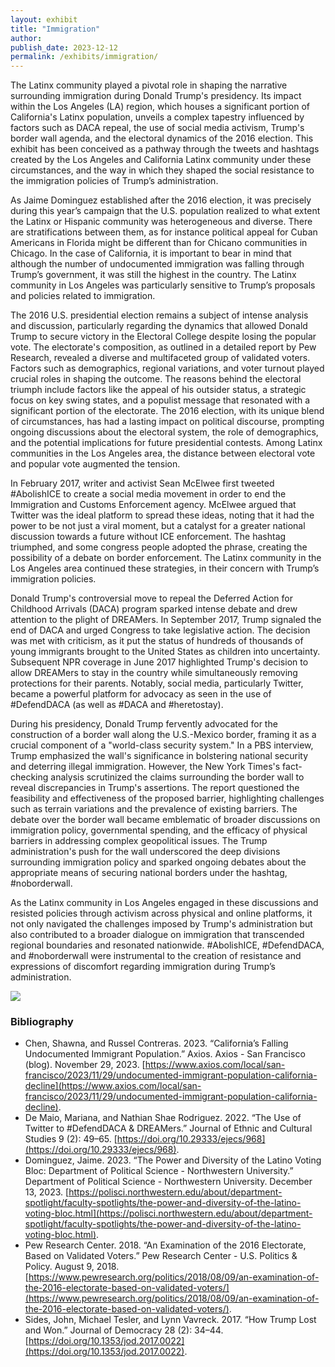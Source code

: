 ```yaml
---
layout: exhibit
title: "Immigration"
author:
publish_date: 2023-12-12
permalink: /exhibits/immigration/
---
```


The Latinx community played a pivotal role in shaping the narrative surrounding immigration during Donald Trump's presidency. Its impact within the Los Angeles (LA) region, which houses a significant portion of California's Latinx population, unveils a complex tapestry influenced by factors such as DACA repeal, the use of social media activism, Trump's border wall agenda, and the electoral dynamics of the 2016 election. This exhibit has been conceived as a pathway through the tweets and hashtags created by the Los Angeles and California Latinx community under these circumstances, and the way in which they shaped the social resistance to the immigration policies of Trump’s administration.

As Jaime Dominguez established after the 2016 election, it was precisely during this year’s campaign that the U.S. population realized to what extent the Latinx or Hispanic community was heterogeneous and diverse. There are stratifications between them, as for instance political appeal for Cuban Americans in Florida might be different than for Chicano communities in Chicago. In the case of California, it is important to bear in mind that although the number of undocumented immigration was falling through Trump’s government, it was still the highest in the country. The Latinx community in Los Angeles was particularly sensitive to Trump’s proposals and policies related to immigration.

The 2016 U.S. presidential election remains a subject of intense analysis and discussion, particularly regarding the dynamics that allowed Donald Trump to secure victory in the Electoral College despite losing the popular vote. The electorate's composition, as outlined in a detailed report by Pew Research, revealed a diverse and multifaceted group of validated voters. Factors such as demographics, regional variations, and voter turnout played crucial roles in shaping the outcome. The reasons behind the electoral triumph include factors like the appeal of his outsider status, a strategic focus on key swing states, and a populist message that resonated with a significant portion of the electorate. The 2016 election, with its unique blend of circumstances, has had a lasting impact on political discourse, prompting ongoing discussions about the electoral system, the role of demographics, and the potential implications for future presidential contests. Among Latinx communities in the Los Angeles area, the distance between electoral vote and popular vote augmented the tension.

In February 2017, writer and activist Sean McElwee first tweeted #AbolishICE to create a social media movement in order to end the Immigration and Customs Enforcement agency. McElwee argued that Twitter was the ideal platform to spread these ideas, noting that it had the power to be not just a viral moment, but a catalyst for a greater national discussion towards a future without ICE enforcement. The hashtag triumphed, and some congress people adopted the phrase, creating the possibility of a debate on border enforcement. The Latinx community in the Los Angeles area continued these strategies, in their concern with Trump’s immigration policies.

Donald Trump's controversial move to repeal the Deferred Action for Childhood Arrivals (DACA) program sparked intense debate and drew attention to the plight of DREAMers. In September 2017, Trump signaled the end of DACA and urged Congress to take legislative action. The decision was met with criticism, as it put the status of hundreds of thousands of young immigrants brought to the United States as children into uncertainty. Subsequent NPR coverage in June 2017 highlighted Trump's decision to allow DREAMers to stay in the country while simultaneously removing protections for their parents. Notably, social media, particularly Twitter, became a powerful platform for advocacy as seen in the use of #DefendDACA (as well as #DACA and #heretostay).

During his presidency, Donald Trump fervently advocated for the construction of a border wall along the U.S.-Mexico border, framing it as a crucial component of a "world-class security system." In a PBS interview, Trump emphasized the wall's significance in bolstering national security and deterring illegal immigration. However, the New York Times's fact-checking analysis scrutinized the claims surrounding the border wall to reveal discrepancies in Trump's assertions. The report questioned the feasibility and effectiveness of the proposed barrier, highlighting challenges such as terrain variations and the prevalence of existing barriers. The debate over the border wall became emblematic of broader discussions on immigration policy, governmental spending, and the efficacy of physical barriers in addressing complex geopolitical issues. The Trump administration's push for the wall underscored the deep divisions surrounding immigration policy and sparked ongoing debates about the appropriate means of securing national borders under the hashtag, #noborderwall.

As the Latinx community in Los Angeles engaged in these discussions and resisted policies through activism across physical and online platforms, it not only navigated the challenges imposed by Trump's administration but also contributed to a broader dialogue on immigration that transcended regional boundaries and resonated nationwide. #AbolishICE, #DefendDACA, and #noborderwall were instrumental to the creation of resistance and expressions of discomfort regarding immigration during Trump’s administration.

<img src="{{site.baseurl}}/img/a.jpg">

### Bibliography
- Chen, Shawna, and Russel Contreras. 2023. “California’s Falling Undocumented Immigrant Population.” Axios. Axios - San Francisco (blog). November 29, 2023. [https://www.axios.com/local/san-francisco/2023/11/29/undocumented-immigrant-population-california-decline](https://www.axios.com/local/san-francisco/2023/11/29/undocumented-immigrant-population-california-decline).
- De Maio, Mariana, and Nathian Shae Rodriguez. 2022. “The Use of Twitter to #DefendDACA & DREAMers.” Journal of Ethnic and Cultural Studies 9 (2): 49–65. [https://doi.org/10.29333/ejecs/968](https://doi.org/10.29333/ejecs/968).
- Dominguez, Jaime. 2023. “The Power and Diversity of the Latino Voting Bloc: Department of Political Science - Northwestern University.” Department of Political Science - Northwestern University. December 13, 2023. [https://polisci.northwestern.edu/about/department-spotlight/faculty-spotlights/the-power-and-diversity-of-the-latino-voting-bloc.html](https://polisci.northwestern.edu/about/department-spotlight/faculty-spotlights/the-power-and-diversity-of-the-latino-voting-bloc.html).
- Pew Research Center. 2018. “An Examination of the 2016 Electorate, Based on Validated Voters.” Pew Research Center - U.S. Politics & Policy. August 9, 2018. [https://www.pewresearch.org/politics/2018/08/09/an-examination-of-the-2016-electorate-based-on-validated-voters/](https://www.pewresearch.org/politics/2018/08/09/an-examination-of-the-2016-electorate-based-on-validated-voters/).
- Sides, John, Michael Tesler, and Lynn Vavreck. 2017. “How Trump Lost and Won.” Journal of Democracy 28 (2): 34–44. [https://doi.org/10.1353/jod.2017.0022](https://doi.org/10.1353/jod.2017.0022).
